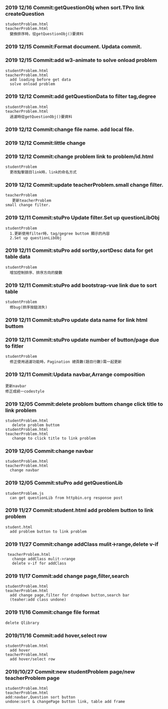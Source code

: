 ### 2019 12/16 Commit:getQuestionObj when sort.TPro link createQuestion
    studentProblem.html 
    teacherProblem.html
      變換排序時，從getQuestionObj()要資料 

### 2019 12/15 Commit:Format document. Updata commit.

### 2019 12/15 Commit:add w3-animate to solve onload problem
    studentProblem.html 
    teacherProblem.html
      add loading before get data
      solve onload problem

### 2019 12/12 Commit:add getQuestionData to filter tag,degree
    studentProblem.html 
    teacherProblem.html
      過濾時從getQuestionObj()要資料

### 2019 12/12 Commit:change file name. add local file.

### 2019 12/12 Commit:little change

### 2019 12/12 Commit:change problem link to problem/id.html
    studentProblem
      更改點擊題目link時，link的命名方式

### 2019 12/12 Commit:update teacherProblem.small change filter.
    teacherProblem
       更新teacherProblem
    small change filter.

### 2019 12/11 Commit:stuPro Update filter.Set up questionLibObj
    studentProblem
      1.更新使用filter時，tag/gegree buttom 顯示的內容
      2.Set up questionLibObj

### 2019 12/11 Commit:stuPro add sortby,sortDesc data for get table data
    studentProblem
      增加控制排序、排序方向的變數

### 2019 12/11 Commit:stuPro add bootstrap-vue link due to sort table
    studentProblem
      修bug(排序按鈕消失)

### 2019 12/11 Commit:stuPro update data name for link html buttom

### 2019 12/11 Commit:stuPro update number of button/page due to fitler
    studentProblem 
      修正使用過濾功能時，Pagination 總頁數(題目行數)需一起更新

### 2019 12/11 Commit:Updata navbar,Arrange composition
    更新navbar
    修正成統一codestyle

### 2019 12/05 Commit:delete problom buttom change click title to link problem
    studentProblem.html 
       delete problem buttom
    studentProblem.html 
    teacherProblem.html
       change to click title to link problem

### 2019 12/05 Commit:change navbar
    studentProblem.html 
    teacherProblem.html
      change navbar

### 2019 12/05 Commit:stuPro add getQuestionLib
    studentProblem.js
      can get questionLib from httpbin.org response post 

### 2019 11/27 Commit:student.html add problem button to link problem
    student.html 
      add problem button to link problem

### 2019 11/27 Commit:change addClass mulit->range,delete v-if
     teacherProblem.html
       change addClass mulit->range
       delete v-if for addClass

### 2019 11/17 Commit:add change page,filter,search
    studentProblem.html 
    teacherProblem.html
      add change page,filter for dropdown button,search bar
      (teaher:add class undone)

### 2019 11/16 Commit:change file format
    delete Qlibrary

### 2019/11/16 Commit:add hover,select row 
    studentProblem.html 
      add hover
    teacherProblem.html
      add hover/select row
      
### 2019/10/27 Commit:new studentProblem page/new teacherProblem page
    studentProblem.html
    teacherProblem.html
	add:navbar,Question sort button
	undone:sort & changePage button link, table add frame
